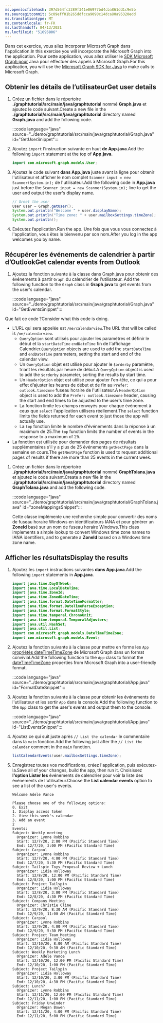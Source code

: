 ```yaml
---
ms.openlocfilehash: 397d564fc3389f341e06977bd4cba861dd1c9e5b
ms.sourcegitcommit: 5c09eff01b265ddfcca9090c14dca80a95320edd
ms.translationtype: MT
ms.contentlocale: fr-FR
ms.lasthandoff: 04/13/2021
ms.locfileid: "51695806"
---
```

<!-- markdownlint-disable MD002 MD041 -->

<span data-ttu-id="47dcb-101">Dans cet exercice, vous allez incorporer Microsoft Graph dans l'application.</span><span class="sxs-lookup"><span data-stu-id="47dcb-101">In this exercise you will incorporate the Microsoft Graph into the application.</span></span> <span data-ttu-id="47dcb-102">Pour cette application, vous allez utiliser le [SDK Microsoft Graph pour](https://github.com/microsoftgraph/msgraph-sdk-java) Java pour effectuer des appels à Microsoft Graph.</span><span class="sxs-lookup"><span data-stu-id="47dcb-102">For this application, you will use the [Microsoft Graph SDK for Java](https://github.com/microsoftgraph/msgraph-sdk-java) to make calls to Microsoft Graph.</span></span>

## <a name="get-user-details"></a><span data-ttu-id="47dcb-103">Obtenir les détails de l’utilisateur</span><span class="sxs-lookup"><span data-stu-id="47dcb-103">Get user details</span></span>

1. <span data-ttu-id="47dcb-104">Créez un fichier dans le répertoire **./graphtutorial/src/main/java/graphtutorial** nommé **Graph.java** et ajoutez le code suivant.</span><span class="sxs-lookup"><span data-stu-id="47dcb-104">Create a new file in the **./graphtutorial/src/main/java/graphtutorial** directory named **Graph.java** and add the following code.</span></span>

    :::code language="java" source="../demo/graphtutorial/src/main/java/graphtutorial/Graph.java" id="GetUserSnippet":::

1. <span data-ttu-id="47dcb-105">Ajoutez `import` l'instruction suivante en haut **de App.java**.</span><span class="sxs-lookup"><span data-stu-id="47dcb-105">Add the following `import` statement at the top of **App.java**.</span></span>

    ```java
    import com.microsoft.graph.models.User;
    ```

1. <span data-ttu-id="47dcb-106">Ajoutez le code suivant **dans App.java** juste avant la ligne pour obtenir l'utilisateur et afficher le nom complet `Scanner input = new Scanner(System.in);` de l'utilisateur.</span><span class="sxs-lookup"><span data-stu-id="47dcb-106">Add the following code in **App.java** just before the `Scanner input = new Scanner(System.in);` line to get the user and output the user's display name.</span></span>

    ```java
    // Greet the user
    User user = Graph.getUser();
    System.out.println("Welcome " + user.displayName);
    System.out.println("Time zone: " + user.mailboxSettings.timeZone);
    System.out.println();
    ```

1. <span data-ttu-id="47dcb-107">Exécutez l’application.</span><span class="sxs-lookup"><span data-stu-id="47dcb-107">Run the app.</span></span> <span data-ttu-id="47dcb-108">Une fois que vous vous connectez à l'application, vous êtes le bienvenu par son nom.</span><span class="sxs-lookup"><span data-stu-id="47dcb-108">After you log in the app welcomes you by name.</span></span>

## <a name="get-calendar-events-from-outlook"></a><span data-ttu-id="47dcb-109">Récupérer les événements de calendrier à partir d’Outlook</span><span class="sxs-lookup"><span data-stu-id="47dcb-109">Get calendar events from Outlook</span></span>

1. <span data-ttu-id="47dcb-110">Ajoutez la fonction suivante à la classe dans Graph.java pour obtenir des événements à partir `Graph` du calendrier de l'utilisateur. </span><span class="sxs-lookup"><span data-stu-id="47dcb-110">Add the following function to the `Graph` class in **Graph.java** to get events from the user's calendar.</span></span>

    :::code language="java" source="../demo/graphtutorial/src/main/java/graphtutorial/Graph.java" id="GetEventsSnippet":::

<span data-ttu-id="47dcb-111">Que fait ce code ?</span><span class="sxs-lookup"><span data-stu-id="47dcb-111">Consider what this code is doing.</span></span>

- <span data-ttu-id="47dcb-112">L’URL qui sera appelée est `/me/calendarview`.</span><span class="sxs-lookup"><span data-stu-id="47dcb-112">The URL that will be called is `/me/calendarview`.</span></span>
  - <span data-ttu-id="47dcb-113">`QueryOption` sont utilisés pour ajouter les paramètres et définir le début et la `startDateTime` `endDateTime` fin de l'affichage Calendrier.</span><span class="sxs-lookup"><span data-stu-id="47dcb-113">`QueryOption` objects are used to add the `startDateTime` and `endDateTime` parameters, setting the start and end of the calendar view.</span></span>
  - <span data-ttu-id="47dcb-114">Un `QueryOption` objet est utilisé pour ajouter le `$orderby` paramètre, triant les résultats par heure de début.</span><span class="sxs-lookup"><span data-stu-id="47dcb-114">A `QueryOption` object is used to add the `$orderby` parameter, sorting the results by start time.</span></span>
  - <span data-ttu-id="47dcb-115">Un `HeaderOption` objet est utilisé pour ajouter l'en-tête, ce qui a pour effet d'ajuster les heures de début et de fin au `Prefer: outlook.timezone` fuseau horaire de l'utilisateur.</span><span class="sxs-lookup"><span data-stu-id="47dcb-115">A `HeaderOption` object is used to add the `Prefer: outlook.timezone` header, causing the start and end times to be adjusted to the user's time zone.</span></span>
  - <span data-ttu-id="47dcb-116">La fonction limite les champs renvoyés pour chaque événement à ceux que `select` l'application utilisera réellement.</span><span class="sxs-lookup"><span data-stu-id="47dcb-116">The `select` function limits the fields returned for each event to just those the app will actually use.</span></span>
  - <span data-ttu-id="47dcb-117">La `top` fonction limite le nombre d'événements dans la réponse à un maximum de 25.</span><span class="sxs-lookup"><span data-stu-id="47dcb-117">The `top` function limits the number of events in the response to a maximum of 25.</span></span>
- <span data-ttu-id="47dcb-118">La fonction est utilisée pour demander des pages de résultats supplémentaires s'il y a plus de 25 événements `getNextPage` dans la semaine en cours.</span><span class="sxs-lookup"><span data-stu-id="47dcb-118">The `getNextPage` function is used to request additional pages of results if there are more than 25 events in the current week.</span></span>

1. <span data-ttu-id="47dcb-119">Créez un fichier dans le répertoire **./graphtutorial/src/main/java/graphtutorial** nommé **GraphToIana.java** et ajoutez le code suivant.</span><span class="sxs-lookup"><span data-stu-id="47dcb-119">Create a new file in the **./graphtutorial/src/main/java/graphtutorial** directory named **GraphToIana.java** and add the following code.</span></span>

    :::code language="java" source="../demo/graphtutorial/src/main/java/graphtutorial/GraphToIana.java" id="zoneMappingsSnippet":::

    <span data-ttu-id="47dcb-120">Cette classe implémente une recherche simple pour convertir des noms de fuseau horaire Windows en identificateurs IANA et pour générer un **ZoneId** basé sur un nom de fuseau horaire Windows.</span><span class="sxs-lookup"><span data-stu-id="47dcb-120">This class implements a simple lookup to convert Windows time zone names to IANA identifiers, and to generate a **ZoneId** based on a Windows time zone name.</span></span>

## <a name="display-the-results"></a><span data-ttu-id="47dcb-121">Afficher les résultats</span><span class="sxs-lookup"><span data-stu-id="47dcb-121">Display the results</span></span>

1. <span data-ttu-id="47dcb-122">Ajoutez les `import` instructions suivantes **dans App.java**.</span><span class="sxs-lookup"><span data-stu-id="47dcb-122">Add the following `import` statements in **App.java**.</span></span>

    ```java
    import java.time.DayOfWeek;
    import java.time.LocalDateTime;
    import java.time.ZoneId;
    import java.time.ZonedDateTime;
    import java.time.format.DateTimeFormatter;
    import java.time.format.DateTimeParseException;
    import java.time.format.FormatStyle;
    import java.time.temporal.ChronoUnit;
    import java.time.temporal.TemporalAdjusters;
    import java.util.HashSet;
    import java.util.List;
    import com.microsoft.graph.models.DateTimeTimeZone;
    import com.microsoft.graph.models.Event;
    ```

1. <span data-ttu-id="47dcb-123">Ajoutez la fonction suivante à la classe pour mettre en forme les `App` [propriétés dateTimeTimeZone](/graph/api/resources/datetimetimezone?view=graph-rest-1.0) de Microsoft Graph dans un format convivial.</span><span class="sxs-lookup"><span data-stu-id="47dcb-123">Add the following function to the `App` class to format the [dateTimeTimeZone](/graph/api/resources/datetimetimezone?view=graph-rest-1.0) properties from Microsoft Graph into a user-friendly format.</span></span>

    :::code language="java" source="../demo/graphtutorial/src/main/java/graphtutorial/App.java" id="FormatDateSnippet":::

1. <span data-ttu-id="47dcb-124">Ajoutez la fonction suivante à la classe pour obtenir les événements de l'utilisateur et les sortir `App` dans la console.</span><span class="sxs-lookup"><span data-stu-id="47dcb-124">Add the following function to the `App` class to get the user's events and output them to the console.</span></span>

    :::code language="java" source="../demo/graphtutorial/src/main/java/graphtutorial/App.java" id="ListEventsSnippet":::

1. <span data-ttu-id="47dcb-125">Ajoutez ce qui suit juste après `// List the calendar` le commentaire dans la `main` fonction.</span><span class="sxs-lookup"><span data-stu-id="47dcb-125">Add the following just after the `// List the calendar` comment in the `main` function.</span></span>

    ```java
    listCalendarEvents(user.mailboxSettings.timeZone);
    ```

1. <span data-ttu-id="47dcb-126">Enregistrez toutes vos modifications, créez l'application, puis exécutez-la.</span><span class="sxs-lookup"><span data-stu-id="47dcb-126">Save all of your changes, build the app, then run it.</span></span> <span data-ttu-id="47dcb-127">Choisissez **l'option Lister les** événements de calendrier pour voir la liste des événements de l'utilisateur.</span><span class="sxs-lookup"><span data-stu-id="47dcb-127">Choose the **List calendar events** option to see a list of the user's events.</span></span>

    ```Shell
    Welcome Adele Vance

    Please choose one of the following options:
    0. Exit
    1. Display access token
    2. View this week's calendar
    3. Add an event
    2
    Events:
    Subject: Weekly meeting
      Organizer: Lynne Robbins
      Start: 12/7/20, 2:00 PM (Pacific Standard Time)
      End: 12/7/20, 3:00 PM (Pacific Standard Time)
    Subject: Carpool
      Organizer: Lynne Robbins
      Start: 12/7/20, 4:00 PM (Pacific Standard Time)
      End: 12/7/20, 5:30 PM (Pacific Standard Time)
    Subject: Tailspin Toys Proposal Review + Lunch
      Organizer: Lidia Holloway
      Start: 12/8/20, 12:00 PM (Pacific Standard Time)
      End: 12/8/20, 1:00 PM (Pacific Standard Time)
    Subject: Project Tailspin
      Organizer: Lidia Holloway
      Start: 12/8/20, 3:00 PM (Pacific Standard Time)
      End: 12/8/20, 4:30 PM (Pacific Standard Time)
    Subject: Company Meeting
      Organizer: Christie Cline
      Start: 12/9/20, 8:30 AM (Pacific Standard Time)
      End: 12/9/20, 11:00 AM (Pacific Standard Time)
    Subject: Carpool
      Organizer: Lynne Robbins
      Start: 12/9/20, 4:00 PM (Pacific Standard Time)
      End: 12/9/20, 5:30 PM (Pacific Standard Time)
    Subject: Project Team Meeting
      Organizer: Lidia Holloway
      Start: 12/10/20, 8:00 AM (Pacific Standard Time)
      End: 12/10/20, 9:30 AM (Pacific Standard Time)
    Subject: Weekly Marketing Lunch
      Organizer: Adele Vance
      Start: 12/10/20, 12:00 PM (Pacific Standard Time)
      End: 12/10/20, 1:00 PM (Pacific Standard Time)
    Subject: Project Tailspin
      Organizer: Lidia Holloway
      Start: 12/10/20, 3:00 PM (Pacific Standard Time)
      End: 12/10/20, 4:30 PM (Pacific Standard Time)
    Subject: Lunch?
      Organizer: Lynne Robbins
      Start: 12/11/20, 12:00 PM (Pacific Standard Time)
      End: 12/11/20, 1:00 PM (Pacific Standard Time)
    Subject: Friday Unwinder
      Organizer: Megan Bowen
      Start: 12/11/20, 4:00 PM (Pacific Standard Time)
      End: 12/11/20, 5:00 PM (Pacific Standard Time)
    ```
